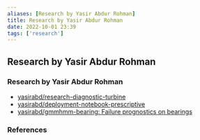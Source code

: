 ```yaml
---
aliases: [Research by Yasir Abdur Rohman]
title: Research by Yasir Abdur Rohman
date: 2022-10-01 23:39
tags: ['research']
---
```


## Research by Yasir Abdur Rohman

### Research by Yasir Abdur Rohman

- [yasirabd/research-diagnostic-turbine](https://github.com/yasirabd/research-diagnostic-turbine)
- [yasirabd/deployment-notebook-prescriptive](https://github.com/yasirabd/deployment-notebook-prescriptive)
- [yasirabd/gmmhmm-bearing: Failure prognostics on bearings](https://github.com/yasirabd/gmmhmm-bearing)

### References
